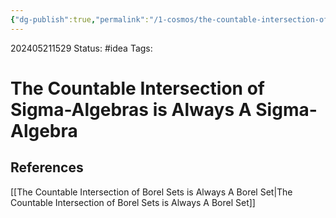 ```yaml
---
{"dg-publish":true,"permalink":"/1-cosmos/the-countable-intersection-of-sigma-algebras-is-always-a-sigma-algebra/"}
---
```


202405211529
Status: #idea
Tags: 
# The Countable Intersection of Sigma-Algebras is Always A Sigma-Algebra



## References
[[The Countable Intersection of Borel Sets is Always A Borel Set\|The Countable Intersection of Borel Sets is Always A Borel Set]]